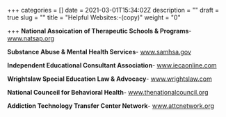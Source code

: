 +++
categories = []
date = 2021-03-01T15:34:02Z
description = ""
draft = true
slug = ""
title = "Helpful Websites:-(copy)"
weight = "0"

+++
**National Assoication of Therapeutic Schools & Programs**- www.natsap.org

**Substance Abuse & Mental Health Services**- www.samhsa.gov

**Independent Educational Consultant Association**- www.iecaonline.com

**Wrightslaw Special Education Law & Advocacy**- www.wrightslaw.com

**National Counceil for Behavioral Health**- www.thenationalcouncil.org

**Addiction Technology Transfer Center Network**- www.attcnetwork.org